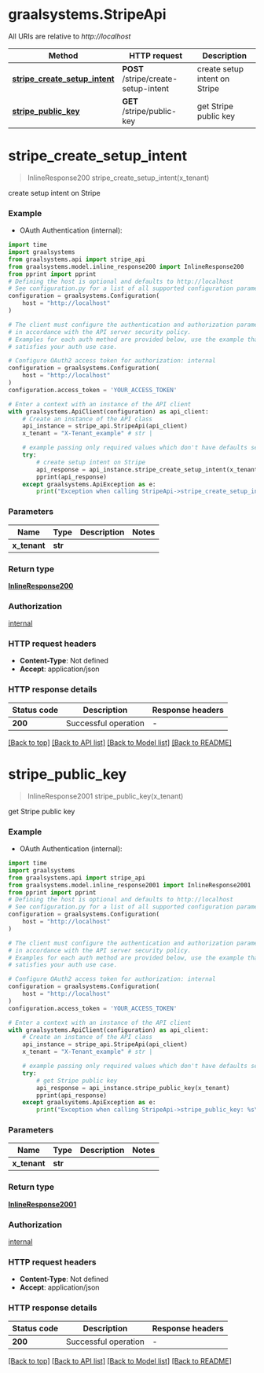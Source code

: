 # graalsystems.StripeApi

All URIs are relative to *http://localhost*

Method | HTTP request | Description
------------- | ------------- | -------------
[**stripe_create_setup_intent**](StripeApi.md#stripe_create_setup_intent) | **POST** /stripe/create-setup-intent | create setup intent on Stripe
[**stripe_public_key**](StripeApi.md#stripe_public_key) | **GET** /stripe/public-key | get Stripe public key


# **stripe_create_setup_intent**
> InlineResponse200 stripe_create_setup_intent(x_tenant)

create setup intent on Stripe

### Example

* OAuth Authentication (internal):

```python
import time
import graalsystems
from graalsystems.api import stripe_api
from graalsystems.model.inline_response200 import InlineResponse200
from pprint import pprint
# Defining the host is optional and defaults to http://localhost
# See configuration.py for a list of all supported configuration parameters.
configuration = graalsystems.Configuration(
    host = "http://localhost"
)

# The client must configure the authentication and authorization parameters
# in accordance with the API server security policy.
# Examples for each auth method are provided below, use the example that
# satisfies your auth use case.

# Configure OAuth2 access token for authorization: internal
configuration = graalsystems.Configuration(
    host = "http://localhost"
)
configuration.access_token = 'YOUR_ACCESS_TOKEN'

# Enter a context with an instance of the API client
with graalsystems.ApiClient(configuration) as api_client:
    # Create an instance of the API class
    api_instance = stripe_api.StripeApi(api_client)
    x_tenant = "X-Tenant_example" # str | 

    # example passing only required values which don't have defaults set
    try:
        # create setup intent on Stripe
        api_response = api_instance.stripe_create_setup_intent(x_tenant)
        pprint(api_response)
    except graalsystems.ApiException as e:
        print("Exception when calling StripeApi->stripe_create_setup_intent: %s\n" % e)
```


### Parameters

Name | Type | Description  | Notes
------------- | ------------- | ------------- | -------------
 **x_tenant** | **str**|  |

### Return type

[**InlineResponse200**](InlineResponse200.md)

### Authorization

[internal](../README.md#internal)

### HTTP request headers

 - **Content-Type**: Not defined
 - **Accept**: application/json


### HTTP response details

| Status code | Description | Response headers |
|-------------|-------------|------------------|
**200** | Successful operation |  -  |

[[Back to top]](#) [[Back to API list]](../README.md#documentation-for-api-endpoints) [[Back to Model list]](../README.md#documentation-for-models) [[Back to README]](../README.md)

# **stripe_public_key**
> InlineResponse2001 stripe_public_key(x_tenant)

get Stripe public key

### Example

* OAuth Authentication (internal):

```python
import time
import graalsystems
from graalsystems.api import stripe_api
from graalsystems.model.inline_response2001 import InlineResponse2001
from pprint import pprint
# Defining the host is optional and defaults to http://localhost
# See configuration.py for a list of all supported configuration parameters.
configuration = graalsystems.Configuration(
    host = "http://localhost"
)

# The client must configure the authentication and authorization parameters
# in accordance with the API server security policy.
# Examples for each auth method are provided below, use the example that
# satisfies your auth use case.

# Configure OAuth2 access token for authorization: internal
configuration = graalsystems.Configuration(
    host = "http://localhost"
)
configuration.access_token = 'YOUR_ACCESS_TOKEN'

# Enter a context with an instance of the API client
with graalsystems.ApiClient(configuration) as api_client:
    # Create an instance of the API class
    api_instance = stripe_api.StripeApi(api_client)
    x_tenant = "X-Tenant_example" # str | 

    # example passing only required values which don't have defaults set
    try:
        # get Stripe public key
        api_response = api_instance.stripe_public_key(x_tenant)
        pprint(api_response)
    except graalsystems.ApiException as e:
        print("Exception when calling StripeApi->stripe_public_key: %s\n" % e)
```


### Parameters

Name | Type | Description  | Notes
------------- | ------------- | ------------- | -------------
 **x_tenant** | **str**|  |

### Return type

[**InlineResponse2001**](InlineResponse2001.md)

### Authorization

[internal](../README.md#internal)

### HTTP request headers

 - **Content-Type**: Not defined
 - **Accept**: application/json


### HTTP response details

| Status code | Description | Response headers |
|-------------|-------------|------------------|
**200** | Successful operation |  -  |

[[Back to top]](#) [[Back to API list]](../README.md#documentation-for-api-endpoints) [[Back to Model list]](../README.md#documentation-for-models) [[Back to README]](../README.md)

